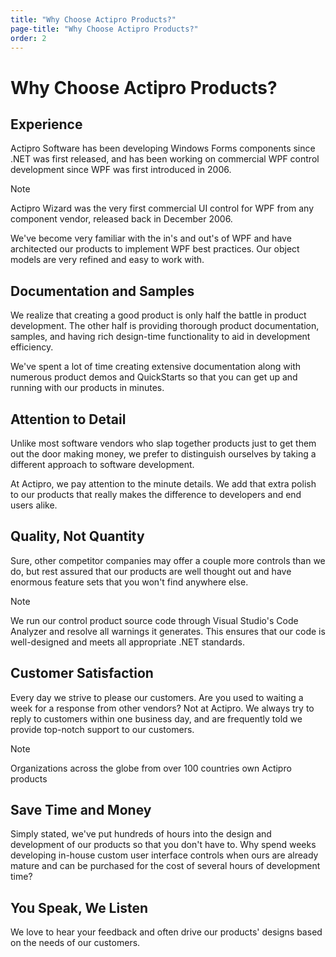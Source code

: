 ```yaml
---
title: "Why Choose Actipro Products?"
page-title: "Why Choose Actipro Products?"
order: 2
---
```

# Why Choose Actipro Products?

## Experience

Actipro Software has been developing Windows Forms components since .NET was first released, and has been working on commercial WPF control development since WPF was first introduced in 2006.

> [!NOTE]
> Actipro Wizard was the very first commercial UI control for WPF from any component vendor, released back in December 2006.

We've become very familiar with the in's and out's of WPF and have architected our products to implement WPF best practices.  Our object models are very refined and easy to work with.

## Documentation and Samples

We realize that creating a good product is only half the battle in product development.  The other half is providing thorough product documentation, samples, and having rich design-time functionality to aid in development efficiency.

We've spent a lot of time creating extensive documentation along with numerous product demos and QuickStarts so that you can get up and running with our products in minutes.

## Attention to Detail

Unlike most software vendors who slap together products just to get them out the door making money, we prefer to distinguish ourselves by taking a different approach to software development.

At Actipro, we pay attention to the minute details.  We add that extra polish to our products that really makes the difference to developers and end users alike.

## Quality, Not Quantity

Sure, other competitor companies may offer a couple more controls than we do, but rest assured that our products are well thought out and have enormous feature sets that you won't find anywhere else.

> [!NOTE]
> We run our control product source code through Visual Studio's Code Analyzer and resolve all warnings it generates.  This ensures that our code is well-designed and meets all appropriate .NET standards.

## Customer Satisfaction

Every day we strive to please our customers. Are you used to waiting a week for a response from other vendors?  Not at Actipro. We always try to reply to customers within one business day, and are frequently told we provide top-notch support to our customers.

> [!NOTE]
> Organizations across the globe from over 100 countries own Actipro products

## Save Time and Money

Simply stated, we've put hundreds of hours into the design and development of our products so that you don't have to.  Why spend weeks developing in-house custom user interface controls when ours are already mature and can be purchased for the cost of several hours of development time?

## You Speak, We Listen

We love to hear your feedback and often drive our products' designs based on the needs of our customers.
